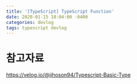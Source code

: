 ```yaml
---
title: '[TypeScript] TypeScript Function'
date: 2020-01-15 18:04:00 -0400
categories: devlog
tags: typescript devlog
---
```


# 참고자료

https://velog.io/@jihoson94/Typescript-Basic-Type
